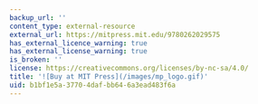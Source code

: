 ```yaml
---
backup_url: ''
content_type: external-resource
external_url: https://mitpress.mit.edu/9780262029575
has_external_licence_warning: true
has_external_license_warning: true
is_broken: ''
license: https://creativecommons.org/licenses/by-nc-sa/4.0/
title: '![Buy at MIT Press](/images/mp_logo.gif)'
uid: b1bf1e5a-3770-4daf-bb64-6a3ead483f6a
---
```

